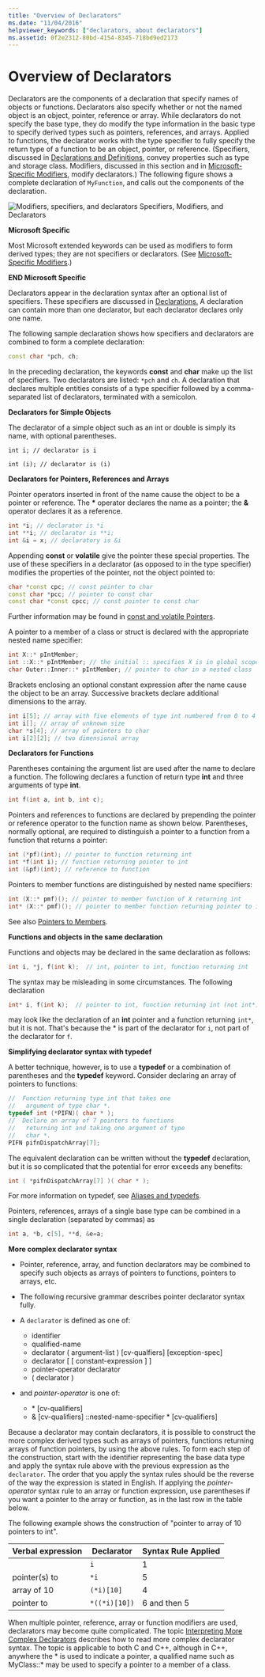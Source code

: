```yaml
---
title: "Overview of Declarators"
ms.date: "11/04/2016"
helpviewer_keywords: ["declarators, about declarators"]
ms.assetid: 0f2e2312-80bd-4154-8345-718bd9ed2173
---
```

# Overview of Declarators

Declarators are the components of a declaration that specify names of objects or functions. Declarators also specify whether or not the named object is an object, pointer, reference or array.  While declarators do not specify the base type, they do modify the type information in the basic type to specify derived types such as pointers, references, and arrays.  Applied to functions, the declarator works with the type specifier to fully specify the return type of a function to be an object, pointer, or reference. (Specifiers, discussed in [Declarations and Definitions](declarations-and-definitions-cpp.md), convey properties such as type and storage class. Modifiers, discussed in this section and in [Microsoft-Specific Modifiers](../cpp/microsoft-specific-modifiers.md), modify declarators.) The following figure shows a complete declaration of `MyFunction`, and calls out the components of the declaration.

![Modifiers, specifiers, and declarators](../cpp/media/vc38qy1.gif)
Specifiers, Modifiers, and Declarators

**Microsoft Specific**

Most Microsoft extended keywords can be used as modifiers to form derived types; they are not specifiers or declarators. (See [Microsoft-Specific Modifiers](../cpp/microsoft-specific-modifiers.md).)

**END Microsoft Specific**

Declarators appear in the declaration syntax after an optional list of specifiers. These specifiers are discussed in [Declarations.](declarations-and-definitions-cpp.md) A declaration can contain more than one declarator, but each declarator declares only one name.

The following sample declaration shows how specifiers and declarators are combined to form a complete declaration:

```cpp
const char *pch, ch;
```

In the preceding declaration, the keywords **const** and **char** make up the list of specifiers. Two declarators are listed: `*pch` and `ch`.  A declaration that declares multiple entities consists of a type specifier followed by a comma-separated list of declarators, terminated with a semicolon.

**Declarators for Simple Objects**

The declarator of a simple object such as an int or double is simply its name, with optional parentheses.

`int i; // declarator is i`

`int (i); // declarator is (i)`

**Declarators for Pointers, References and Arrays**

Pointer operators inserted in front of the name cause the object to be a pointer or reference.  The <strong>\*</strong> operator declares the name as a pointer; the **&** operator declares it as a reference.

```cpp
int *i; // declarator is *i
int **i; // declarator is **i;
int &i = x; // declaratory is &i
```

Appending **const** or **volatile** give the pointer these special properties.  The use of these specifiers in a declarator (as opposed to in the type specifier) modifies the properties of the pointer, not the object pointed to:

```cpp
char *const cpc; // const pointer to char
const char *pcc; // pointer to const char
const char *const cpcc; // const pointer to const char
```

Further information may be found in [const and volatile Pointers](../cpp/const-and-volatile-pointers.md).

A pointer to a member of a class or struct is declared with the appropriate nested name specifier:

```cpp
int X::* pIntMember;
int ::X::* pIntMember; // the initial :: specifies X is in global scope
char Outer::Inner::* pIntMember; // pointer to char in a nested class
```

Brackets enclosing an optional constant expression after the name cause the object to be an array.  Successive brackets declare additional dimensions to the array.

```cpp
int i[5]; // array with five elements of type int numbered from 0 to 4
int i[]; // array of unknown size
char *s[4]; // array of pointers to char
int i[2][2]; // two dimensional array
```

**Declarators for Functions**

Parentheses containing the argument list are used after the name to declare a function.  The following declares a function of return type **int** and three arguments of type **int**.

```cpp
int f(int a, int b, int c);
```

Pointers and references to functions are declared by prepending the pointer or reference operator to the function name as shown below.  Parentheses, normally optional, are required to distinguish a pointer to a function from a function that returns a pointer:

```cpp
int (*pf)(int); // pointer to function returning int
int *f(int i); // function returning pointer to int
int (&pf)(int); // reference to function
```

Pointers to member functions are distinguished by nested name specifiers:

```cpp
int (X::* pmf)(); // pointer to member function of X returning int
int* (X::* pmf)(); // pointer to member function returning pointer to int
```

See also [Pointers to Members](../cpp/pointers-to-members.md).

**Functions and objects in the same declaration**

Functions and objects may be declared in the same declaration as follows:

```cpp
int i, *j, f(int k);  // int, pointer to int, function returning int
```

The syntax may be misleading in some circumstances.  The following declaration

```cpp
int* i, f(int k);  // pointer to int, function returning int (not int*)
```

may look like the declaration of an **int** pointer and a function returning `int*`, but it is not.  That's because the \* is part of the declarator for `i`, not part of the declarator for `f`.

**Simplifying declarator syntax with typedef**

A better technique, however, is to use a **typedef** or a combination of parentheses and the **typedef** keyword. Consider declaring an array of pointers to functions:

```cpp
//  Function returning type int that takes one
//   argument of type char *.
typedef int (*PIFN)( char * );
//  Declare an array of 7 pointers to functions
//   returning int and taking one argument of type
//   char *.
PIFN pifnDispatchArray[7];
```

The equivalent declaration can be written without the **typedef** declaration, but it is so complicated that the potential for error exceeds any benefits:

```cpp
int ( *pifnDispatchArray[7] )( char * );
```

For more information on typedef, see [Aliases and typedefs](aliases-and-typedefs-cpp.md).

Pointers, references, arrays of a single base type can be combined in a single declaration (separated by commas) as

```cpp
int a, *b, c[5], **d, &e=a;
```

**More complex declarator syntax**

- Pointer, reference, array, and function declarators may be combined to specify such objects as arrays of pointers to functions, pointers to arrays, etc.

- The following recursive grammar describes pointer declarator syntax fully.

- A `declarator` is defined as one of:

  - identifier
  - qualified-name
  - declarator ( argument-list ) [cv-qualfiers] [exception-spec]
  - declarator [ [ constant-expression ] ]
  - pointer-operator declarator
  - ( declarator )

- and *pointer-operator* is one of:

  - \* [cv-qualifiers]
  - & [cv-qualifiers] ::nested-name-specifier \* [cv-qualifiers]

Because a declarator may contain declarators, it is possible to construct the more complex derived types such as arrays of pointers, functions returning arrays of function pointers, by using the above rules.  To form each step of the construction, start with the identifier representing the base data type and apply the syntax rule above with the previous expression as the `declarator`.  The order that you apply the syntax rules should be the reverse of the way the expression is stated in English.  If applying the *pointer-operator* syntax rule to an array or function expression, use parentheses if you want a pointer to the array or function, as in the last row in the table below.

The following example shows the construction of "pointer to array of 10 pointers to int".

|Verbal expression|Declarator|Syntax Rule Applied|
|-----------------------|----------------|-------------------------|
||`i`|1|
|pointer(s) to|`*i`|5|
|array of 10|`(*i)[10]`|4|
|pointer to|`*((*i)[10])`|6 and then 5|

When multiple pointer, reference, array or function modifiers are used, declarators may become quite complicated.  The topic [Interpreting More Complex Declarators](../c-language/interpreting-more-complex-declarators.md) describes how to read more complex declarator syntax.  The topic is applicable to both C and C++, although in C++, anywhere the \* is used to indicate a pointer, a qualified name such as MyClass::\* may be used to specify a pointer to a member of a class.
